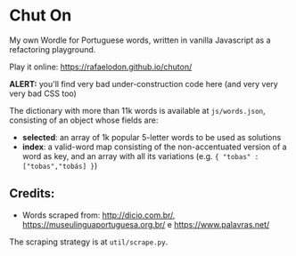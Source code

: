 # Chut On

My own Wordle for Portuguese words, written in vanilla Javascript as a refactoring playground.

Play it online: <https://rafaelodon.github.io/chuton/>

**ALERT:** you'll find very bad under-construction code here (and very very very bad CSS too)

The dictionary with more than 11k words is available at `js/words.json`, consisting of an object whose fields are:
- **selected**: an array of 1k popular 5-letter words to be used as solutions
- **index**: a valid-word map consisting of the non-accentuated version of a word as key, and an array with all its variations (e.g. `{ "tobas" : ["tobas","tobás] }`)

## Credits:
* Words scraped from: <http://dicio.com.br/>, <https://museulinguaportuguesa.org.br/> e <https://www.palavras.net/>

The scraping strategy is at `util/scrape.py`.
